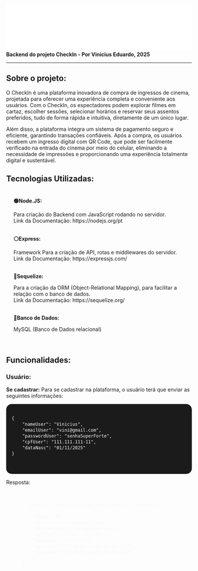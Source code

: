 <img src='https://github.com/Vinidevkz/CheckIn-Backend/blob/main/logo.png'/>
<strong>Backend do projeto CheckIn - Por Vinicius Eduardo, 2025</strong> 
<hr>
<h2>Sobre o projeto:</h2>
<p>O CheckIn é uma plataforma inovadora de compra de ingressos de cinema, projetada para oferecer uma experiência completa e conveniente aos usuários. Com o CheckIn, os espectadores podem explorar filmes em cartaz, escolher sessões, selecionar horários e reservar seus assentos preferidos, tudo de forma rápida e intuitiva, diretamente de um único lugar.

Além disso, a plataforma integra um sistema de pagamento seguro e eficiente, garantindo transações confiáveis. Após a compra, os usuários recebem um ingresso digital com QR Code, que pode ser facilmente verificado na entrada do cinema por meio do celular, eliminando a necessidade de impressões e proporcionando uma experiência totalmente digital e sustentável.
</p>

<h2>Tecnologias Utilizadas:</h2>
<div style="padding: 20px">
  <strong>🟢Node.JS:</strong>
    <p>Para criação do Backend com JavaScript rodando no servidor.<br>
    Link da Documentação: https://nodejs.org/pt</p>
  <br>
  <strong>⚪Express:</strong>
    <p>Framework Para a criação de API, rotas e middlewares do servidor.<br>
    Link da Documentação: https://expressjs.com/</p>
  <br>
  <strong>🔵Sequelize:</strong>
    <p>Para a criação da ORM (Object-Relational Mapping), para facilitar a relação com o banco de dados.<br>
    Link da Documentação: https://sequelize.org/</p>
  <br>
  <strong>🔴Banco de Dados:</strong>
    <p>MySQL (Banco de Dados relacional)</p>
</div>

<h2>Funcionalidades:</h2>
<div>
  <h3><strong>Usuário:</strong></h3>
  <p><strong>Se cadastrar:</strong> Para se cadastrar na plataforma, o usuário terá que enviar as seguintes informações:</p>

  <div style="background-color: #1b1b1b; padding: 15px; border-radius: 15px; position: relative;">
    <pre style="color: #f8f8f8; font-family: 'Courier New', monospace; margin: 0;">
      <code id="json-code">
{
    "nameUser": "Vinicius",
    "emailUser": "vini@gmail.com",
    "passwordUser": "senhaSuperForte",
    "cpfUser": "111.111.111-11",
    "dataNasc": "01/11/2025"
}
      </code>
    </pre>
  </div>

  <p>Resposta:</p>
      <pre style="color: #f8f8f8; font-family: 'Courier New', monospace; margin: 0;">
      <code id="json-code">
      {
        "message":"Usuário criado com sucesso!","newUser":          
        {
          "idUser":6,
          "emailUser":"vini@gmail.com",
          "passwordUser":"senhaSuperForte",
          "cpfUser":"111.111.111-11",
          "dataNasc":"01/11/2025",
          "updatedAt":"2025-02-28T22:07:05.855Z",
          "createdAt":"2025-02-28T22:07:05.855Z"
          }
      }
      </code>
    </pre>

  </div>
</div>



